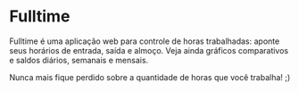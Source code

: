 # Fulltime

Fulltime é uma aplicação web para controle de horas trabalhadas: aponte seus horários de entrada, saída e almoço. Veja ainda gráficos comparativos e saldos diários, semanais e mensais. 

Nunca mais fique perdido sobre a quantidade de horas que você trabalha! ;)